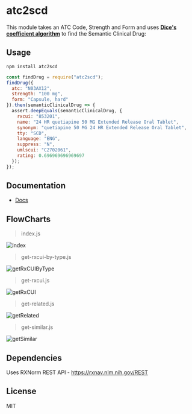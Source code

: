 # atc2scd

This module takes an ATC Code, Strength and Form and uses **[Dice's coefficient algorithm](https://en.wikipedia.org/wiki/S%C3%B8rensen%E2%80%93Dice_coefficient)** to find the Semantic Clinical Drug:

## Usage

`npm install atc2scd`

```js
const findDrug = require("atc2scd");
findDrug({
  atc: "N03AX12",
  strength: "100 mg",
  form: "Capsule, hard"
}).then(semanticClinicalDrug => {
  assert.deepEquals(semanticClinicalDrug, {
    rxcui: "853201",
    name: "24 HR quetiapine 50 MG Extended Release Oral Tablet",
    synonym: "quetiapine 50 MG 24 HR Extended Release Oral Tablet",
    tty: "SCD",
    language: "ENG",
    suppress: "N",
    umlscui: "C2702061",
    rating: 0.696969696969697
  });
});
```

## Documentation

- [Docs](docs)

## FlowCharts

> index.js

![index](index.js.svg)

> get-rxcui-by-type.js

![getRxCUIByType](lib/get-rxcui-by-type.js.svg)

> get-rxcui.js

![getRxCUI](lib/get-rxcui.js.svg)

> get-related.js

![getRelated](lib/get-related.js.svg)

> get-similar.js

![getSimilar](lib/get-similar.js.svg)

## Dependencies

Uses RXNorm REST API - https://rxnav.nlm.nih.gov/REST

## License

MIT
